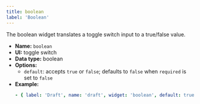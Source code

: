 ```yaml
---
title: boolean
label: 'Boolean'
---
```


The boolean widget translates a toggle switch input to a true/false value.

- **Name:** `boolean`
- **UI:** toggle switch
- **Data type:** boolean
- **Options:**
  - `default`: accepts `true` or `false`; defaults to `false` when `required` is set to `false`
- **Example:**
  ```yaml
  - { label: 'Draft', name: 'draft', widget: 'boolean', default: true }
  ```
